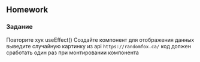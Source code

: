 ## Homework

### Задание

Повторите хук useEffect()
Создайте компонент для отображения данных
выведите случайную картинку из api `https://randomfox.ca/`
код должен сработать один раз при монтировании компонента


